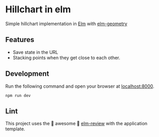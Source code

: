 # Hillchart in elm

Simple hillchart implementation in [Elm](https://elm-lang.org/) with [elm-geometry](https://package.elm-lang.org/packages/ianmackenzie/elm-geometry/4.0.0)

## Features

- Save state in the URL
- Stacking points when they get close to each other. 

## Development

Run the following command and open your browser at [localhost:8000](http://localhost:8000).
```
npm run dev
```

## Lint

This project uses the :tada: awesome :tada: [elm-review](https://github.com/jfmengels/elm-review) with the application template.
